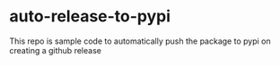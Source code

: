 # auto-release-to-pypi
This repo is sample code to automatically push the package to pypi on creating a github release
